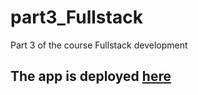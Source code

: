 # part3_Fullstack
Part 3 of the course Fullstack development

## The app is deployed [here](https://phonebook-fullstack2022-part3.fly.dev)
